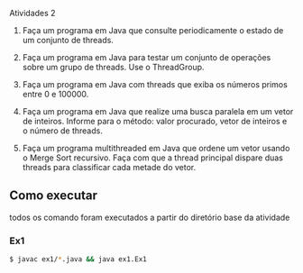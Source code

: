 Atividades 2

1. Faça um programa em Java que consulte periodicamente o
estado de um conjunto de threads.

2. Faça um programa em Java para testar um conjunto de
operações sobre um grupo de threads. Use o ThreadGroup.

3. Faça um programa em Java com threads que exiba os
números primos entre 0 e 100000.

4. Faça um programa em Java que realize uma busca paralela
em um vetor de inteiros. Informe para o método: valor
procurado, vetor de inteiros e o número de threads.

5. Faça um programa multithreaded em Java que ordene um
vetor usando o Merge Sort recursivo. Faça com que a thread
principal dispare duas threads para classificar cada metade do
vetor.


## Como executar

todos os comando foram executados a partir do diretório base da atividade

### Ex1
```sh 
$ javac ex1/*.java && java ex1.Ex1 
```
